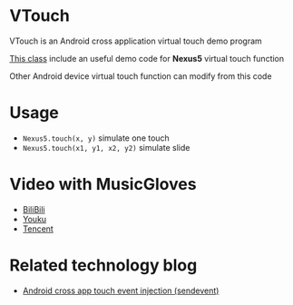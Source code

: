 # VTouch
VTouch is an Android cross application virtual touch demo program

[This class](https://github.com/Azard/VTouch/tree/master/app/src/main/java/me/azard/vtouch/event) include an useful demo code for **Nexus5** virtual touch function

Other Android device virtual touch function can modify from this code

# Usage
* `Nexus5.touch(x, y)` simulate one touch
* `Nexus5.touch(x1, y1, x2, y2)` simulate slide

# Video with MusicGloves
* [BiliBili](http://www.bilibili.com/video/av2440147/)
* [Youku](http://v.youku.com/v_show/id_XMTI2MjU0MTQ0NA==.html?from=s1.8-1-1.2)
* [Tencent](http://v.qq.com/boke/page/w/9/8/w0156uait98.html)

# Related technology blog
* [Android cross app touch event injection (sendevent)](http://blog.azard.me/2015/06/13/android-cross-app-touch-event-injection/)
